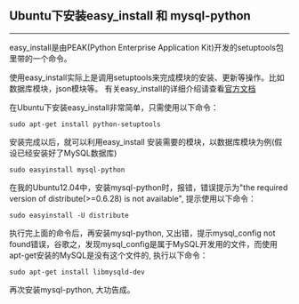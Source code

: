 ## Ubuntu下安装easy_install 和 mysql-python

------
easy\_install是由PEAK(Python Enterprise Application Kit)开发的setuptools包里带的一个命令。

使用easy\_install实际上是调用setuptools来完成模块的安装、更新等操作。比如数据库模块，json模块等。
有关easy\_install的详细介绍请查看[官方文档](http://peak.telecommunity.com/DevCenter/EasyInstall)

在Ubuntu下安装easy\_install非常简单，只需使用以下命令：

    sudo apt-get install python-setuptools
安装完成以后，就可以利用easy\_install 安装需要的模块，以数据库模块为例(假设已经安装好了MySQL数据库)

    sudo easyinstall mysql-python
在我的Ubuntu12.04中，安装mysql-python时，报错，错误提示为"the required version of distribute(>=0.6.28) is not available", 提示使用以下命令：

    sudo easyinstall -U distribute
执行完上面的命令后，再安装mysql-python, 又出错，提示mysql\_config not found错误，谷歌之，发现mysql\_config是属于MySQL开发用的文件，而使用apt-get安装的MySQL是没有这个文件的, 执行以下命令：

    sudo apt-get install libmysqld-dev

再次安装mysql-python, 大功告成。



